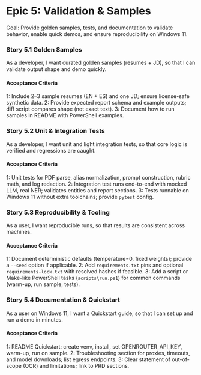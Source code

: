 # Epic 5: Validation & Samples

Goal: Provide golden samples, tests, and documentation to validate behavior, enable quick demos, and ensure reproducibility on Windows 11.

### Story 5.1 Golden Samples
As a developer,
I want curated golden samples (resumes + JD),
so that I can validate output shape and demo quickly.

#### Acceptance Criteria
1: Include 2–3 sample resumes (EN + ES) and one JD; ensure license-safe synthetic data.
2: Provide expected report schema and example outputs; diff script compares shape (not exact text).
3: Document how to run samples in README with PowerShell examples.

### Story 5.2 Unit & Integration Tests
As a developer,
I want unit and light integration tests,
so that core logic is verified and regressions are caught.

#### Acceptance Criteria
1: Unit tests for PDF parse, alias normalization, prompt construction, rubric math, and log redaction.
2: Integration test runs end-to-end with mocked LLM, real NER; validates entities and report sections.
3: Tests runnable on Windows 11 without extra toolchains; provide `pytest` config.

### Story 5.3 Reproducibility & Tooling
As a user,
I want reproducible runs,
so that results are consistent across machines.

#### Acceptance Criteria
1: Document deterministic defaults (temperature=0, fixed weights); provide a `--seed` option if applicable.
2: Add `requirements.txt` pins and optional `requirements-lock.txt` with resolved hashes if feasible.
3: Add a script or Make-like PowerShell tasks (`scripts\run.ps1`) for common commands (warm-up, run sample, tests).

### Story 5.4 Documentation & Quickstart
As a user on Windows 11,
I want a Quickstart guide,
so that I can set up and run a demo in minutes.

#### Acceptance Criteria
1: README Quickstart: create venv, install, set OPENROUTER_API_KEY, warm-up, run on sample.
2: Troubleshooting section for proxies, timeouts, and model downloads; list egress endpoints.
3: Clear statement of out-of-scope (OCR) and limitations; link to PRD sections.




